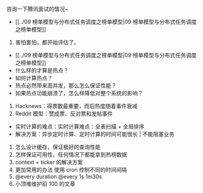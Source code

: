 咨询一下腾讯面试的情况~

- [[../09 榜单模型与分布式任务调度之榜单模型|09 榜单模型与分布式任务调度之榜单模型]]

1. 害怕害怕，都开始评估了。

- [[../09 榜单模型与分布式任务调度之榜单模型|09 榜单模型与分布式任务调度之榜单模型]]
- 什么样的才算是热点？
- 如何计算热点？
- 热点必然带来高并发，那么怎么保证性能？
- 如果热点功能崩溃了，怎么样降低对整个系统的影响？

1. Hacknews：得票数最重要，而后热度随着事件衰减
2. Reddit 模型：赞成票、反对票和发帖事件

- 实时计算的难点：实时计算难点：全表扫描 + 全局排序
- 解决方案：异步定时计算、定时计算的时间可能很长 | 不能阻塞业务

1. 怎么设计缓存，保证极好的查询性能
2. 怎样保证可用性，任何情况下都能拿到热榜数据
3. context + ticker 的解决方案
4. 更加常用的办法 使用 cron 控制不同的时间间隔
5. @every duration @every 1s 1m30s
6. 小顶堆维护前 100 的文章
